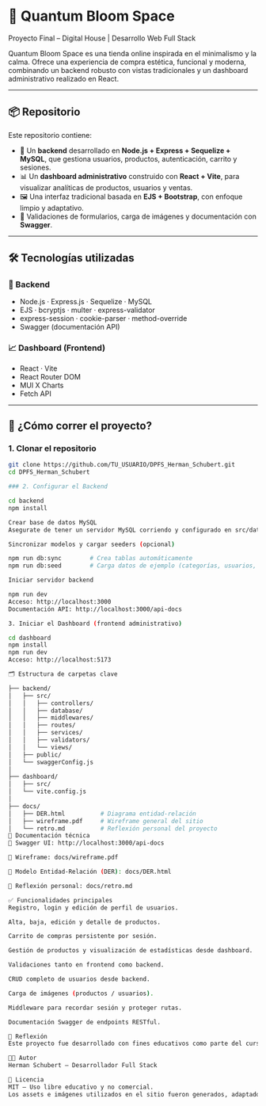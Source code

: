 # 🌸 Quantum Bloom Space

Proyecto Final – Digital House | Desarrollo Web Full Stack

Quantum Bloom Space es una tienda online inspirada en el minimalismo y la calma. Ofrece una experiencia de compra estética, funcional y moderna, combinando un backend robusto con vistas tradicionales y un dashboard administrativo realizado en React.

---

## 📦 Repositorio

Este repositorio contiene:

- 🛒 Un **backend** desarrollado en **Node.js + Express + Sequelize + MySQL**, que gestiona usuarios, productos, autenticación, carrito y sesiones.
- 📊 Un **dashboard administrativo** construido con **React + Vite**, para visualizar analíticas de productos, usuarios y ventas.
- 🖼️ Una interfaz tradicional basada en **EJS + Bootstrap**, con enfoque limpio y adaptativo.
- 🔐 Validaciones de formularios, carga de imágenes y documentación con **Swagger**.

---

## 🛠️ Tecnologías utilizadas

### 🔧 Backend
- Node.js · Express.js · Sequelize · MySQL
- EJS · bcryptjs · multer · express-validator
- express-session · cookie-parser · method-override
- Swagger (documentación API)

### 📈 Dashboard (Frontend)
- React · Vite
- React Router DOM
- MUI X Charts
- Fetch API

---

## 🚀 ¿Cómo correr el proyecto?

### 1. Clonar el repositorio

```bash
git clone https://github.com/TU_USUARIO/DPFS_Herman_Schubert.git
cd DPFS_Herman_Schubert

### 2. Configurar el Backend

cd backend
npm install

Crear base de datos MySQL
Asegurate de tener un servidor MySQL corriendo y configurado en src/database/config/config.js.

Sincronizar modelos y cargar seeders (opcional)

npm run db:sync        # Crea tablas automáticamente
npm run db:seed        # Carga datos de ejemplo (categorías, usuarios, productos)

Iniciar servidor backend

npm run dev
Acceso: http://localhost:3000
Documentación API: http://localhost:3000/api-docs

3. Iniciar el Dashboard (frontend administrativo)

cd dashboard
npm install
npm run dev
Acceso: http://localhost:5173

🗂️ Estructura de carpetas clave

├── backend/
│   ├── src/
│   │   ├── controllers/
│   │   ├── database/
│   │   ├── middlewares/
│   │   ├── routes/
│   │   ├── services/
│   │   ├── validators/
│   │   └── views/
│   ├── public/
│   └── swaggerConfig.js
│
├── dashboard/
│   ├── src/
│   └── vite.config.js
│
├── docs/
│   ├── DER.html          # Diagrama entidad-relación
│   ├── wireframe.pdf     # Wireframe general del sitio
│   └── retro.md          # Reflexión personal del proyecto
📄 Documentación técnica
🔎 Swagger UI: http://localhost:3000/api-docs

📌 Wireframe: docs/wireframe.pdf

📌 Modelo Entidad-Relación (DER): docs/DER.html

🧠 Reflexión personal: docs/retro.md

✅ Funcionalidades principales
Registro, login y edición de perfil de usuarios.

Alta, baja, edición y detalle de productos.

Carrito de compras persistente por sesión.

Gestión de productos y visualización de estadísticas desde dashboard.

Validaciones tanto en frontend como backend.

CRUD completo de usuarios desde backend.

Carga de imágenes (productos / usuarios).

Middleware para recordar sesión y proteger rutas.

Documentación Swagger de endpoints RESTful.

🧠 Reflexión
Este proyecto fue desarrollado con fines educativos como parte del curso Desarrollo Web Full Stack de Digital House. Refleja un proceso de aprendizaje profundo sobre arquitectura backend, integración frontend y diseño web centrado en el usuario.

👨‍💻 Autor
Herman Schubert – Desarrollador Full Stack

📄 Licencia
MIT – Uso libre educativo y no comercial.
Los assets e imágenes utilizados en el sitio fueron generados, adaptados o extraídos de fuentes libres.

